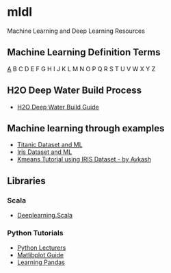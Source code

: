 # mldl
Machine Learning and Deep Learning Resources
## Machine Learning Definition Terms ##
[A](https://github.com/Avkash/mldl/blob/master/pages/def_a.md) B C D E F G H I J K L M N O P Q R S T U V W X Y Z

## H2O Deep Water Build Process ##
 - [H2O Deep Water Build Guide](https://github.com/Avkash/mldl/blob/master/h2o_deepwater_build.md)

## Machine learning through examples ##
 - [Titanic Dataset and ML](https://github.com/Avkash/mldl/blob/master/titanic.md)
 - [Iris Dataset and ML](https://github.com/rhiever/Data-Analysis-and-Machine-Learning-Projects/blob/master/example-data-science-notebook/Example%20Machine%20Learning%20Notebook.ipynb)
 - [Kmeans Tutorial using IRIS Dataset - by Avkash](https://github.com/Avkash/mldl/blob/master/notebook/Kmeans%2B%2B-%2Bend%2Bto%2Bend%2Btutorial.ipynb)
 
## Libraries ##
### Scala ### 
  - [Deeplearning.Scala](https://github.com/ThoughtWorksInc/DeepLearning.scala)
  
### Python Tutorials ###
  - [Python Lecturers](http://nbviewer.jupyter.org/github/jrjohansson/scientific-python-lectures/tree/master/)
  - [Matlibplot Guide](http://nbviewer.jupyter.org/github/jrjohansson/scientific-python-lectures/blob/master/Lecture-4-Matplotlib.ipynb)
  - [Learning Pandas](https://bitbucket.org/hrojas/learn-pandas)
  

